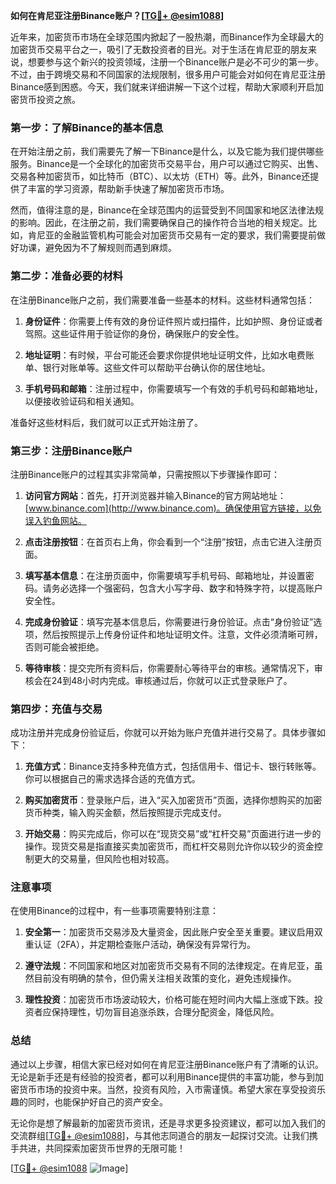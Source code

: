 **如何在肯尼亚注册Binance账户？[[TG💪+ @esim1088](https://t.me/s/esim1088)]**

近年来，加密货币市场在全球范围内掀起了一股热潮，而Binance作为全球最大的加密货币交易平台之一，吸引了无数投资者的目光。对于生活在肯尼亚的朋友来说，想要参与这个新兴的投资领域，注册一个Binance账户是必不可少的第一步。不过，由于跨境交易和不同国家的法规限制，很多用户可能会对如何在肯尼亚注册Binance感到困惑。今天，我们就来详细讲解一下这个过程，帮助大家顺利开启加密货币投资之旅。

### 第一步：了解Binance的基本信息

在开始注册之前，我们需要先了解一下Binance是什么，以及它能为我们提供哪些服务。Binance是一个全球化的加密货币交易平台，用户可以通过它购买、出售、交易各种加密货币，如比特币（BTC）、以太坊（ETH）等。此外，Binance还提供了丰富的学习资源，帮助新手快速了解加密货币市场。

然而，值得注意的是，Binance在全球范围内的运营受到不同国家和地区法律法规的影响。因此，在注册之前，我们需要确保自己的操作符合当地的相关规定。比如，肯尼亚的金融监管机构可能会对加密货币交易有一定的要求，我们需要提前做好功课，避免因为不了解规则而遇到麻烦。

### 第二步：准备必要的材料

在注册Binance账户之前，我们需要准备一些基本的材料。这些材料通常包括：

1. **身份证件**：你需要上传有效的身份证件照片或扫描件，比如护照、身份证或者驾照。这些证件用于验证你的身份，确保账户的安全性。
   
2. **地址证明**：有时候，平台可能还会要求你提供地址证明文件，比如水电费账单、银行对账单等。这些文件可以帮助平台确认你的居住地址。

3. **手机号码和邮箱**：注册过程中，你需要填写一个有效的手机号码和邮箱地址，以便接收验证码和相关通知。

准备好这些材料后，我们就可以正式开始注册了。

### 第三步：注册Binance账户

注册Binance账户的过程其实非常简单，只需按照以下步骤操作即可：

1. **访问官方网站**：首先，打开浏览器并输入Binance的官方网站地址：[www.binance.com](http://www.binance.com)。确保使用官方链接，以免误入钓鱼网站。

2. **点击注册按钮**：在首页右上角，你会看到一个“注册”按钮，点击它进入注册页面。

3. **填写基本信息**：在注册页面中，你需要填写手机号码、邮箱地址，并设置密码。请务必选择一个强密码，包含大小写字母、数字和特殊字符，以提高账户安全性。

4. **完成身份验证**：填写完基本信息后，你需要进行身份验证。点击“身份验证”选项，然后按照提示上传身份证件和地址证明文件。注意，文件必须清晰可辨，否则可能会被拒绝。

5. **等待审核**：提交完所有资料后，你需要耐心等待平台的审核。通常情况下，审核会在24到48小时内完成。审核通过后，你就可以正式登录账户了。

### 第四步：充值与交易

成功注册并完成身份验证后，你就可以开始为账户充值并进行交易了。具体步骤如下：

1. **充值方式**：Binance支持多种充值方式，包括信用卡、借记卡、银行转账等。你可以根据自己的需求选择合适的充值方式。

2. **购买加密货币**：登录账户后，进入“买入加密货币”页面，选择你想购买的加密货币种类，输入购买金额，然后按照提示完成支付。

3. **开始交易**：购买完成后，你可以在“现货交易”或“杠杆交易”页面进行进一步的操作。现货交易是指直接买卖加密货币，而杠杆交易则允许你以较少的资金控制更大的交易量，但风险也相对较高。

### 注意事项

在使用Binance的过程中，有一些事项需要特别注意：

1. **安全第一**：加密货币交易涉及大量资金，因此账户安全至关重要。建议启用双重认证（2FA），并定期检查账户活动，确保没有异常行为。

2. **遵守法规**：不同国家和地区对加密货币交易有不同的法律规定。在肯尼亚，虽然目前没有明确的禁令，但仍需关注相关政策的变化，避免违规操作。

3. **理性投资**：加密货币市场波动较大，价格可能在短时间内大幅上涨或下跌。投资者应保持理性，切勿盲目追涨杀跌，合理分配资金，降低风险。

### 总结

通过以上步骤，相信大家已经对如何在肯尼亚注册Binance账户有了清晰的认识。无论是新手还是有经验的投资者，都可以利用Binance提供的丰富功能，参与到加密货币市场的投资中来。当然，投资有风险，入市需谨慎。希望大家在享受投资乐趣的同时，也能保护好自己的资产安全。

无论你是想了解最新的加密货币资讯，还是寻求更多投资建议，都可以加入我们的交流群组[[TG💪+ @esim1088](https://t.me/s/esim1088)]，与其他志同道合的朋友一起探讨交流。让我们携手共进，共同探索加密货币世界的无限可能！

[[TG💪+ @esim1088](https://t.me/s/esim1088) ![Image](https://i.postimg.cc/4NQfJmqS/Snipaste-2025-05-13-00-14-12.png)]